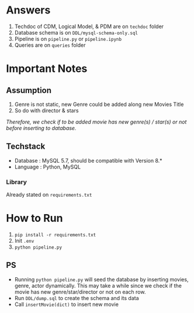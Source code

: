 # Answers
1. Techdoc of CDM, Logical Model, & PDM are on `techdoc` folder
2. Database schema is on `DDL/mysql-schema-only.sql`
3. Pipeline is on `pipeline.py` or `pipeline.ipynb`
4. Queries are on `queries` folder


# Important Notes
## Assumption
1. Genre is not static, new Genre could be added along new Movies Title
2. So do with director & stars

*Therefore, we check if to be added movie has new genre(s) / star(s) or not before inserting to database.*


## Techstack
- Database : MySQL 5.7, should be compatible with Version 8.*
- Language : Python, MySQL
### Library
Already stated on `requirements.txt`


# How to Run
1. `pip install -r requirements.txt`
2. Init `.env`
3. `python pipeline.py`

## PS 
- Running `python pipeline.py` will seed the database by inserting movies, genre, actor dynamically. This may take a while since we check if the movie has new genre/star/director or not on each row.
- Run `DDL/dump.sql` to create the schema and its data
- Call `insertMovie(dict)` to insert new movie